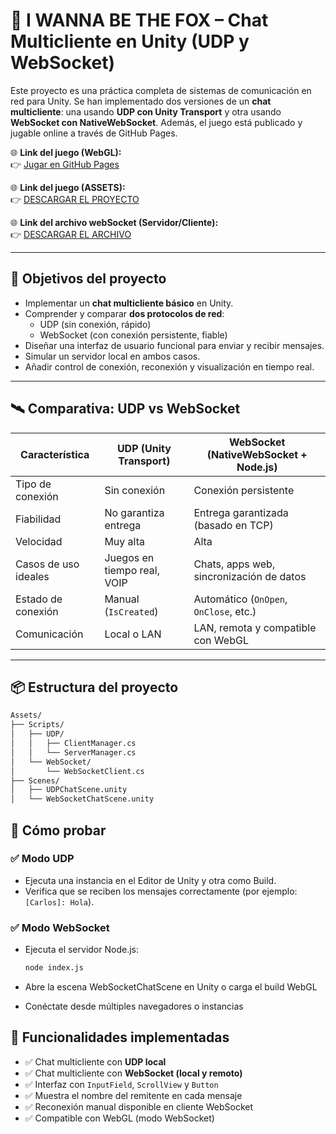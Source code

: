 # 🦊 I WANNA BE THE FOX – Chat Multicliente en Unity (UDP y WebSocket)

Este proyecto es una práctica completa de sistemas de comunicación en red para Unity. Se han implementado dos versiones de un **chat multicliente**: una usando **UDP con Unity Transport** y otra usando **WebSocket con NativeWebSocket**. Además, el juego está publicado y jugable online a través de GitHub Pages.

🌐 **Link del juego (WebGL):**  
👉 [Jugar en GitHub Pages](https://marchyxd.github.io/I_WANNA_BE_THE_FOX/)

🌐 **Link del juego (ASSETS):**  
👉 [DESCARGAR EL PROYECTO](https://drive.google.com/file/d/1YV4xTJUN1VRNohKusr3dmD7RMDfKcBM6/view?usp=sharing)

🌐 **Link del archivo webSocket (Servidor/Cliente):**  
👉 [DESCARGAR EL ARCHIVO](https://drive.google.com/file/d/1Z5ZHyZ43dXJxANp8bOeXR9X0k6jvDA-u/view?usp=sharing)

---

## 🧠 Objetivos del proyecto

- Implementar un **chat multicliente básico** en Unity.
- Comprender y comparar **dos protocolos de red**:
  - UDP (sin conexión, rápido)
  - WebSocket (con conexión persistente, fiable)
- Diseñar una interfaz de usuario funcional para enviar y recibir mensajes.
- Simular un servidor local en ambos casos.
- Añadir control de conexión, reconexión y visualización en tiempo real.

---

## 🛰️ Comparativa: UDP vs WebSocket

| Característica       | UDP (Unity Transport)       | WebSocket (NativeWebSocket + Node.js)    |
|----------------------|-----------------------------|------------------------------------------|
| Tipo de conexión     | Sin conexión                | Conexión persistente                     |
| Fiabilidad           | No garantiza entrega        | Entrega garantizada (basado en TCP)      |
| Velocidad            | Muy alta                    | Alta                                     |
| Casos de uso ideales | Juegos en tiempo real, VOIP | Chats, apps web, sincronización de datos |
| Estado de conexión   | Manual (`IsCreated`)        | Automático (`OnOpen`, `OnClose`, etc.)   |
| Comunicación         | Local o LAN                 | LAN, remota y compatible con WebGL       |

---

## 📦 Estructura del proyecto

```bash
Assets/
├── Scripts/
│   ├── UDP/
│   │   ├── ClientManager.cs
│   │   └── ServerManager.cs
│   └── WebSocket/
│       └── WebSocketClient.cs
├── Scenes/
│   ├── UDPChatScene.unity
│   └── WebSocketChatScene.unity

```

## 🧪 Cómo probar

### ✅ Modo UDP

- Ejecuta una instancia en el Editor de Unity y otra como Build.
- Verifica que se reciben los mensajes correctamente (por ejemplo: `[Carlos]: Hola`).

### ✅ Modo WebSocket

- Ejecuta el servidor Node.js:

  ```bash
  node index.js
  ```
- Abre la escena WebSocketChatScene en Unity o carga el build WebGL

- Conéctate desde múltiples navegadores o instancias

## 🧱 Funcionalidades implementadas

- ✅ Chat multicliente con **UDP local**
- ✅ Chat multicliente con **WebSocket (local y remoto)**
- ✅ Interfaz con `InputField`, `ScrollView` y `Button`
- ✅ Muestra el nombre del remitente en cada mensaje
- ✅ Reconexión manual disponible en cliente WebSocket
- ✅ Compatible con WebGL (modo WebSocket)
